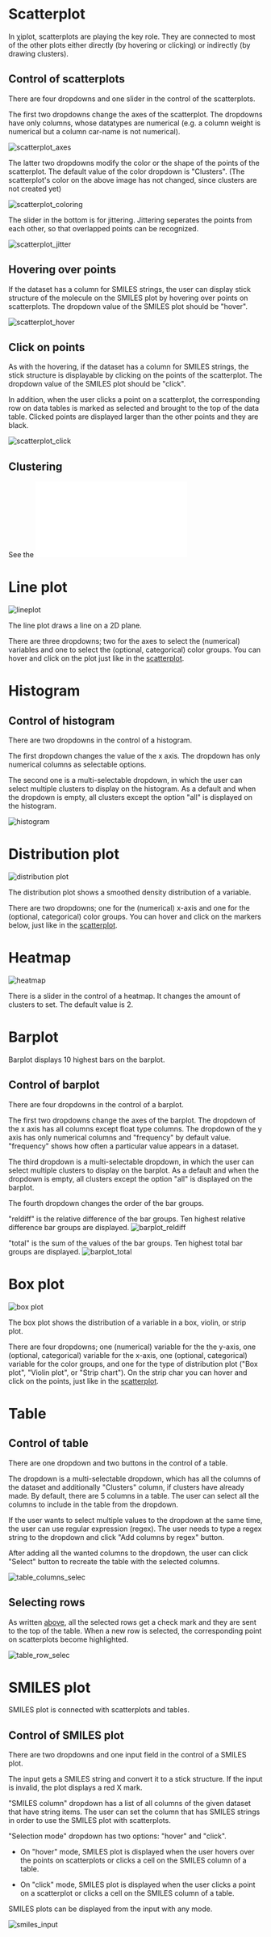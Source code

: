 # Scatterplot

In &chi;iplot, scatterplots are playing the key role. They are connected to most of the other plots either directly (by hovering or clicking) or
indirectly (by drawing clusters).

## Control of scatterplots

There are four dropdowns and one slider in the control of the scatterplots.

The first two dropdowns change the axes of the scatterplot. The dropdowns have only columns, whose datatypes are numerical (e.g. a column weight is
numerical but a column car-name is not numerical).

![scatterplot_axes](../images/scatterplot_init.png)

The latter two dropdowns modify the color or the shape of the points of the scatterplot. The default value of the color dropdown is "Clusters".
(The scatterplot's color on the above image has not changed, since clusters are not created yet)

![scatterplot_coloring](../images/scatterplot_coloring.png)

The slider in the bottom is for jittering. Jittering seperates the points from each other, so that overlapped points can be recognized.

![scatterplot_jitter](../images/scatterplot_jittering.png)

## Hovering over points

If the dataset has a column for SMILES strings, the user can display stick structure of the molecule on the SMILES plot by hovering over points on
scatterplots. The dropdown value of the SMILES plot should be "hover".

![scatterplot_hover](../images/scatterplot_hover.png)

## Click on points

As with the hovering, if the dataset has a column for SMILES strings, the stick structure is displayable by clicking on the points of the scatterplot.
The dropdown value of the SMILES plot should be "click".

In addition, when the user clicks a point on a scatterplot, the corresponding row on data tables is marked as selected and brought to 
the top of the data table. Clicked points are displayed larger than the other points and they are black.

![scatterplot_click](../images/scatterplot_click.png)

## Clustering

See the ![clustering.md](clustering.md)


# Line plot

![lineplot](../images/lineplot.png)

The line plot draws a line on a 2D plane.

There are three dropdowns; two for the axes to select the (numerical) variables and one to select the (optional, categorical) color groups.
You can hover and click on the plot just like in the [scatterplot](#scatterplot).


# Histogram

## Control of histogram

There are two dropdowns in the control of a histogram.

The first dropdown changes the value of the x axis. The dropdown has only numerical columns as selectable options.

The second one is a multi-selectable dropdown, in which the user can select multiple clusters to display on the histogram. As a default and when the dropdown is empty, all clusters except the option "all" is displayed on the histogram.

![histogram](../images/histogram_cluster_comparison.png)


# Distribution plot

![distribution plot](../images/distribution_plot.png)

The distribution plot shows a smoothed density distribution of a variable.

There are two dropdowns; one for the (numerical) x-axis and one for the (optional, categorical) color groups.
You can hover and click on the markers below, just like in the [scatterplot](#scatterplot).


# Heatmap

![heatmap](../images/heatmap.png)

There is a slider in the control of a heatmap. It changes the amount of clusters to set. The default value is 2.


# Barplot

Barplot displays 10 highest bars on the barplot.

## Control of barplot

There are four dropdowns in the control of a barplot.

The first two dropdowns change the axes of the barplot. The dropdown of the x axis has all columns except float type columns. The dropdown of the y axis has only numerical columns and "frequency" by default value. "frequency" shows how often a particular value appears in a dataset.

The third dropdown is a multi-selectable dropdown, in which the user can select multiple clusters to display on the barplot. As a default and when the dropdown is empty, all clusters except the option "all" is displayed on the barplot.

The fourth dropdown changes the order of the bar groups.

"reldiff" is the relative difference of the bar groups. Ten highest relative difference bar groups are displayed.
![barplot_reldiff](../images/barplot_reldiff.png)

"total" is the sum of the values of the bar groups. Ten highest total bar groups are displayed.
![barplot_total](../images/barplot_total.png)


# Box plot

![box plot](../images/boxplot.png)

The box plot shows the distribution of a variable in a box, violin, or strip plot.

There are four dropdowns; one (numerical) variable for the the y-axis, one (optional, categorical) variable for the x-axis, one (optional, categorical) variable for the color groups, and one for the type of distribution plot ("Box plot", "Violin plot", or "Strip chart").
On the strip char you can hover and click on the points, just like in the [scatterplot](#scatterplot).


# Table

## Control of table

There are one dropdown and two buttons in the control of a table.

The dropdown is a multi-selectable dropdown, which has all the columns of the dataset and additionally "Clusters" column, if clusters have already made. By default, there are 5 columns in a table. The user can select all the columns to include in the table from the dropdown.

If the user wants to select multiple values to the dropdown at the same time, the user can use regular expression (regex). The user needs to type a regex string to the dropdown and click "Add columns by regex" button.

After adding all the wanted columns to the dropdown, the user can click "Select" button to recreate the table with the selected columns.

![table_columns_selec](../images/table_columns_selection.png)


## Selecting rows

As written [above](#click-on-points), all the selected rows get a check mark and they are sent to the top of the table. When a new row is selected, the corresponding point on scatterplots become highlighted.

![table_row_selec](../images/table_select_row.png)

# SMILES plot

SMILES plot is connected with scatterplots and tables.

## Control of SMILES plot

There are two dropdowns and one input field in the control of a SMILES plot.

The input gets a SMILES string and convert it to a stick structure. If the input is invalid, the plot displays a red X mark.

"SMILES column" dropdown has a list of all columns of the given dataset that have string items. The user can set the column that has SMILES strings in order to use the SMILES plot with scatterplots.

"Selection mode" dropdown has two options: "hover" and "click".

- On "hover" mode, SMILES plot is displayed when the user hovers over the points on scatterplots or clicks a cell on the SMILES column of a table.

- On "click" mode, SMILES plot is displayed when the user clicks a point on a scatterplot or clicks a cell on the SMILES column of a table.

SMILES plots can be displayed from the input with any mode.

![smiles_input](../images/smiles_input.png)


